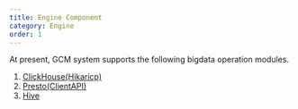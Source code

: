 ```yaml
---
title: Engine Component
category: Engine
order: 1
---
```


At present, GCM system supports the following bigdata operation modules.

1. [ClickHouse(Hikaricp)](/bigdata/clickhouse/)
2. [Presto(ClientAPI)](/bigdata/presto/client/)
3. [Hive](/bigdata/hive/)
